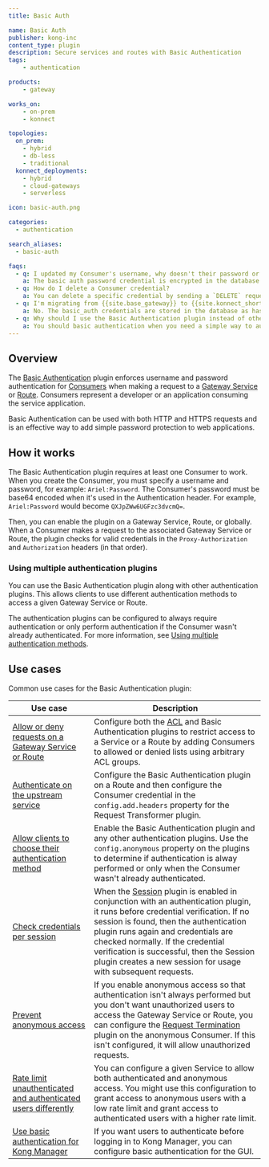 ```yaml
---
title: Basic Auth

name: Basic Auth
publisher: kong-inc
content_type: plugin
description: Secure services and routes with Basic Authentication
tags:
    - authentication

products:
    - gateway

works_on:
    - on-prem
    - konnect

topologies:
  on_prem:
    - hybrid
    - db-less
    - traditional
  konnect_deployments:
    - hybrid
    - cloud-gateways
    - serverless

icon: basic-auth.png

categories:
  - authentication

search_aliases:
  - basic-auth

faqs:
  - q: I updated my Consumer's username, why doesn't their password or basic authenication work anymore?
    a: The basic auth password credential is encrypted in the database. {{site.base_gateway}} can only get the encrypted value of password from database. When you update the username or tag, {{site.base_gateway}} overwrites the password with its encrypted value. To fix this, enter the original password when you update the username or tag of the basic auth credential.
  - q: How do I delete a Consumer credential?
    a: You can delete a specific credential by sending a `DELETE` request to `http(s)://<kong-host>:<admin-port>/consumers/<workspace>/<consumer_id_or_name>/<type of credentials>/<credentials_id_or_name>`. (this is not in the schema, should it be?)
  - q: I'm migrating from {{site.base_gateway}} to {{site.konnect_short_name}} and using `deck gateway dump`, will this also dump my basic auth credentials?
    a: No. The basic_auth credentials are stored in the database as hashed values. When you dump the configuration with deck, it will retrieve these hashed values, not the original plain-text passwords. Since there is currently no way to extract the initial plain-text values of the basic_auth credentials due to how they are stored, you will need to manually set the passwords for basic_auth after dumping the configuration or directly setting up the password in Konnect. Please note that there is an ongoing feature request to change the behavior of how basic_auth credentials are handled during migrations to make this process more seamless in the future.
  - q: Why should I use the Basic Authentication plugin instead of other authentication plugins, like Key Authentication?
    a: You should basic authentication when you need a simple way to authenticate and security isn't a concern. For example, you could use this to connect internal server networks or as a verification on open data. Use Key Authentication or another authentication plugin if you require additional security.
---
```


## Overview

The [Basic Authentication](https://datatracker.ietf.org/doc/html/rfc7617 ) plugin enforces username and password authentication for [Consumers](/gateway/entities/consumer/) when making a request to a [Gateway Service](/gateway/entities/service/) or [Route](/gateway/entities/route/). Consumers represent a developer or an application consuming the service application. 

Basic Authentication can be used with both HTTP and HTTPS requests and is an effective way to add simple password protection to web applications.

## How it works

The Basic Authentication plugin requires at least one Consumer to work. When you create the Consumer, you must specify a username and password, for example: `Ariel:Password`. The Consumer's password must be base64 encoded when it's used in the Authentication header. For example, `Ariel:Password` would become `QXJpZWw6UGFzc3dvcmQ=`.

Then, you can enable the plugin on a Gateway Service, Route, or globally. When a Consumer makes a request to the associated Gateway Service or Route, the plugin checks for valid credentials in the `Proxy-Authorization` and `Authorization` headers (in that order).

### Using multiple authentication plugins

You can use the Basic Authentication plugin along with other authentication plugins. This allows clients  to use different authentication methods to access a given Gateway Service or Route. 

The authentication plugins can be configured to always require authentication or only perform authentication if the Consumer wasn't already authenticated. For more information, see [Using multiple authentication methods](/gateway/authentication/#using-multiple-authentication-methods).

## Use cases

Common use cases for the Basic Authentication plugin:

|Use case | Description|
|---------|------------|
| [Allow or deny requests on a Gateway Service or Route](/how-to/allow-or-deny-requests-on-a-service-or-route/) | Configure both the [ACL](/plugins/acl/) and Basic Authentication plugins to restrict access to a Service or a Route by adding Consumers to allowed or denied lists using arbitrary ACL groups. |
| [Authenticate on the upstream service](/how-to/authenticate-on-the-upstream-service/) | Configure the Basic Authentication plugin on a Route and then configure the Consumer credential in the `config.add.headers` property for the Request Transformer plugin. |
| [Allow clients to choose their authentication method](/how-to/allow-multiple-authentication/) | Enable the Basic Authentication plugin and any other authentication plugins. Use the `config.anonymous` property on the plugins to determine if authentication is alway performed or only when the Consumer wasn't already authenticated. |
| [Check credentials per session](/how-to/check-credentials-per-session/) | When the [Session](/plugins/session/) plugin is enabled in conjunction with an authentication plugin, it runs before credential verification. If no session is found, then the authentication plugin runs again and credentials are checked normally. If the credential verification is successful, then the Session plugin creates a new session for usage with subsequent requests. |
| [Prevent anonymous access](/how-to/prevent-anonymous-access/) | If you enable anonymous access so that authentication isn't always performed but you don't want unauthorized users to access the Gateway Service or Route, you can configure the [Request Termination](/plugins/request-termination/) plugin on the anonymous Consumer. If this isn't configured, it will allow unauthorized requests. |
| [Rate limit unauthenticated and authenticated users differently](/how-to/rate-limit-authenticated-and-unauthenticated-consumers/) | You can configure a given Service to allow both authenticated and anonymous access. You might use this configuration to grant access to anonymous users with a low rate limit and grant access to authenticated users with a higher rate limit. |
| [Use basic authentication for Kong Manager](/how-to/enable-basic-auth-on-kong-manager/) | If you want users to authenticate before logging in to Kong Manager, you can configure basic authentication for the GUI. | 


